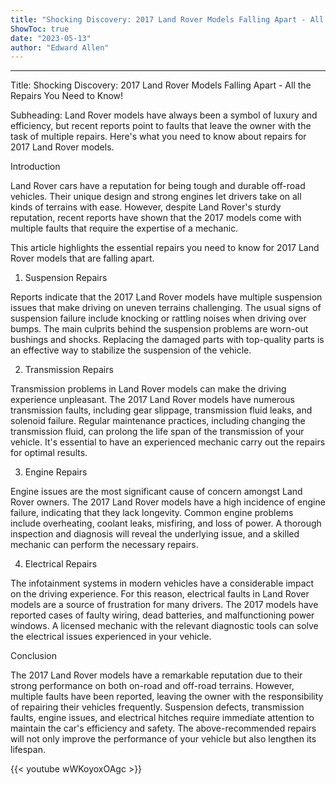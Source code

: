 ```yaml
---
title: "Shocking Discovery: 2017 Land Rover Models Falling Apart - All the Repairs You Need to Know!"
ShowToc: true 
date: "2023-05-13"
author: "Edward Allen"
---
```

*****
Title: Shocking Discovery: 2017 Land Rover Models Falling Apart - All the Repairs You Need to Know!

Subheading: Land Rover models have always been a symbol of luxury and efficiency, but recent reports point to faults that leave the owner with the task of multiple repairs. Here's what you need to know about repairs for 2017 Land Rover models. 

Introduction 

Land Rover cars have a reputation for being tough and durable off-road vehicles. Their unique design and strong engines let drivers take on all kinds of terrains with ease. However, despite Land Rover's sturdy reputation, recent reports have shown that the 2017 models come with multiple faults that require the expertise of a mechanic. 

This article highlights the essential repairs you need to know for 2017 Land Rover models that are falling apart.

1. Suspension Repairs

Reports indicate that the 2017 Land Rover models have multiple suspension issues that make driving on uneven terrains challenging. The usual signs of suspension failure include knocking or rattling noises when driving over bumps. The main culprits behind the suspension problems are worn-out bushings and shocks. Replacing the damaged parts with top-quality parts is an effective way to stabilize the suspension of the vehicle.

2. Transmission Repairs

Transmission problems in Land Rover models can make the driving experience unpleasant. The 2017 Land Rover models have numerous transmission faults, including gear slippage, transmission fluid leaks, and solenoid failure. Regular maintenance practices, including changing the transmission fluid, can prolong the life span of the transmission of your vehicle. It's essential to have an experienced mechanic carry out the repairs for optimal results.

3. Engine Repairs

Engine issues are the most significant cause of concern amongst Land Rover owners. The 2017 Land Rover models have a high incidence of engine failure, indicating that they lack longevity. Common engine problems include overheating, coolant leaks, misfiring, and loss of power. A thorough inspection and diagnosis will reveal the underlying issue, and a skilled mechanic can perform the necessary repairs.

4. Electrical Repairs

The infotainment systems in modern vehicles have a considerable impact on the driving experience. For this reason, electrical faults in Land Rover models are a source of frustration for many drivers. The 2017 models have reported cases of faulty wiring, dead batteries, and malfunctioning power windows. A licensed mechanic with the relevant diagnostic tools can solve the electrical issues experienced in your vehicle.

Conclusion

The 2017 Land Rover models have a remarkable reputation due to their strong performance on both on-road and off-road terrains. However, multiple faults have been reported, leaving the owner with the responsibility of repairing their vehicles frequently. Suspension defects, transmission faults, engine issues, and electrical hitches require immediate attention to maintain the car's efficiency and safety. The above-recommended repairs will not only improve the performance of your vehicle but also lengthen its lifespan.

{{< youtube wWKoyoxOAgc >}} 





